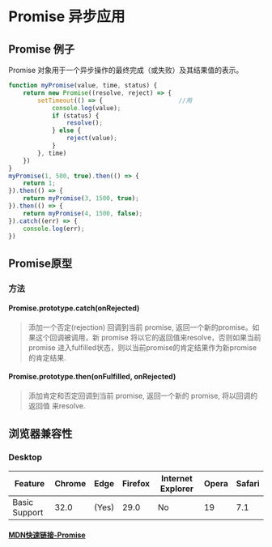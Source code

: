 # Promise 异步应用
## Promise 例子
Promise 对象用于一个异步操作的最终完成（或失败）及其结果值的表示。


```js
function myPromise(value, time, status) { 
    return new Promise((resolve, reject) => {
        setTimeout(() => {                     //用
            console.log(value);
            if (status) {
                resolve();
            } else {
                reject(value);
            }
        }, time)
    })
}
myPromise(1, 500, true).then(() => {
    return 1;
}).then(() => {
    return myPromise(3, 1500, true);
}).then(() => {
    return myPromise(4, 1500, false);
}).catch((err) => {
    console.log(err);
})
```
## Promise原型

### 方法
#### Promise.prototype.catch(onRejected)
> 添加一个否定(rejection) 回调到当前 promise, 返回一个新的promise。如果这个回调被调用，新 promise 将以它的返回值来resolve，否则如果当前promise 进入fulfilled状态，则以当前promise的肯定结果作为新promise的肯定结果.
#### Promise.prototype.then(onFulfilled, onRejected)
> 添加肯定和否定回调到当前 promise, 返回一个新的 promise, 将以回调的返回值 来resolve.


## 浏览器兼容性
### Desktop
Feature | Chrome | Edge | Firefox | Internet Explorer | Opera | Safari
---|---|---|---|---|---|--- 
Basic Support | 32.0 | (Yes) | 29.0 | No | 19 | 7.1

#### [MDN快速链接-Promise](https://developer.mozilla.org/zh-CN/docs/Web/JavaScript/Reference/Global_Objects/Promise)

